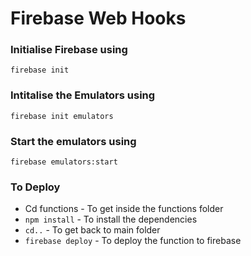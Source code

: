 # Firebase Web Hooks

### Initialise Firebase using 
``` console
firebase init
```

### Intitalise the Emulators using
```console
firebase init emulators
```

### Start the emulators using
```console
firebase emulators:start
```

### To Deploy
- Cd functions - To get inside the functions folder
- `npm install` - To install the dependencies
- `cd..` - To get back to main folder
- `firebase deploy` - To deploy the function to firebase

